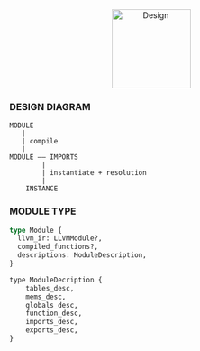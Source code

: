 

<div align="center">
<img src="https://github.com/appcypher/wasmlite/blob/design/design/media/MEMORY_MODEL.png" alt="Design" width="140" height="140"></img>
</div>

### DESIGN DIAGRAM
```
MODULE
   |
   | compile
   |
MODULE —— IMPORTS
        |
        | instantiate + resolution
        |
    INSTANCE
```

### MODULE TYPE

```rust
type Module {
  llvm_ir: LLVMModule?,
  compiled_functions?,
  descriptions: ModuleDescription,
}

type ModuleDecription {
    tables_desc,
    mems_desc,
    globals_desc,
    function_desc,
    imports_desc,
    exports_desc,
}
```
